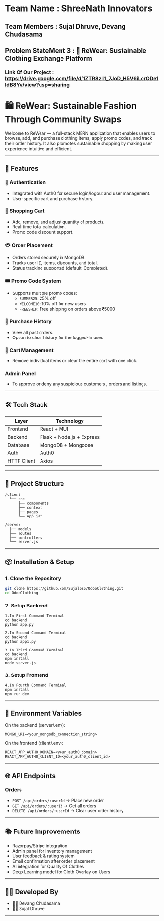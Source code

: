 # Team Name : ShreeNath Innovators

## Team Members : Sujal Dhruve, Devang Chudasama
               

## Problem StateMent 3 : 👕 ReWear: Sustainable Clothing Exchange Platform

### Link Of Our Project : https://drive.google.com/file/d/1ZTR8zIl1_7JoD_H5V6iLorODe1IdB8Yv/view?usp=sharing


# 🛍️ ReWear: Sustainable Fashion Through Community Swaps

Welcome to ReWear — a full-stack MERN application that enables users to browse, add, and purchase clothing items, apply promo codes, and track their order history. It also promotes sustainable shopping by making user experience intuitive and efficient.

---

## 🚀 Features

### 👤 Authentication
- Integrated with Auth0 for secure login/logout and user management.
- User-specific cart and purchase history.

### 🛒 Shopping Cart
- Add, remove, and adjust quantity of products.
- Real-time total calculation.
- Promo code discount support.

### 💳 Order Placement
- Orders stored securely in MongoDB.
- Tracks user ID, items, discounts, and total.
- Status tracking supported (default: Completed).

### 🎟️ Promo Code System
- Supports multiple promo codes:
  - `SUMMER25`: 25% off
  - `WELCOME10`: 10% off for new users
  - `FREESHIP`: Free shipping on orders above ₹5000

### 📜 Purchase History
- View all past orders.
- Option to clear history for the logged-in user.

### 🧹 Cart Management
- Remove individual items or clear the entire cart with one click.

### Admin Panel
- To approve or deny any suspicious customers , orders and listings. 

---

## 🛠️ Tech Stack

| Layer        | Technology                 |
| ------------ | ---------------------------|
| Frontend     | React + MUI                |
| Backend      | Flask + Node.js + Express  |
| Database     | MongoDB + Mongoose         |
| Auth         | Auth0                      |
| HTTP Client  | Axios                      |

---

## 📁 Project Structure

```
/client
  └── src
      ├── components
      ├── context
      ├── pages
      └── App.jsx

/server
  ├── models
  ├── routes
  ├── controllers
  └── server.js
```

---

## 📦 Installation & Setup

### 1. Clone the Repository
```bash
git clone https://github.com/Sujal525/OdooClothing.git
cd OdooClothing
```

### 2. Setup Backend
```
1.In First Command Terminal
cd backend
python app.py
```

```
2.In Second Command Terminal
cd backend
python app1.py
```

```
3.In Third Command Terminal
cd backend
npm install
node server.js
```

### 3. Setup Frontend
```
4.In Fourth Command Terminal
npm install
npm run dev
```



---

## 🔐 Environment Variables

On the backend (server/.env):
```
MONGO_URI=<your_mongodb_connection_string>
```

On the frontend (client/.env):
```
REACT_APP_AUTH0_DOMAIN=<your_auth0_domain>
REACT_APP_AUTH0_CLIENT_ID=<your_auth0_client_id>
```

---

## 🌐 API Endpoints

### Orders
- `POST /api/orders/:userId` → Place new order
- `GET /api/orders/:userId` → Get all orders
- `DELETE /api/orders/:userId` → Clear user order history

---


## 📚 Future Improvements

- Razorpay/Stripe integration
- Admin panel for inventory management
- User feedback & rating system
- Email confirmation after order placement
- AI integration for Quality Of Clothes
- Deep Learning model for Cloth Overlay on Users

---

## 🧑‍💻 Developed By

- 👨‍💻 Devang Chudasama
- 👨‍💻 Sujal Dhruve

---

